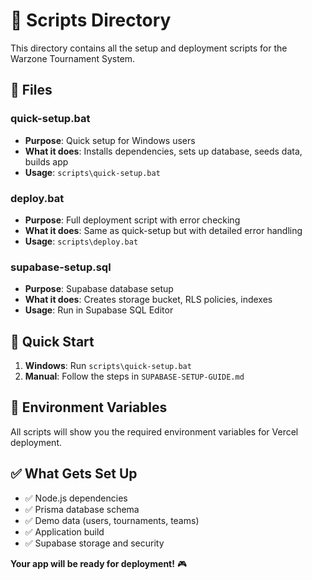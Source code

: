 # 🚀 Scripts Directory

This directory contains all the setup and deployment scripts for the Warzone Tournament System.

## 📁 Files

### **quick-setup.bat**
- **Purpose**: Quick setup for Windows users
- **What it does**: Installs dependencies, sets up database, seeds data, builds app
- **Usage**: `scripts\quick-setup.bat`

### **deploy.bat**
- **Purpose**: Full deployment script with error checking
- **What it does**: Same as quick-setup but with detailed error handling
- **Usage**: `scripts\deploy.bat`



### **supabase-setup.sql**
- **Purpose**: Supabase database setup
- **What it does**: Creates storage bucket, RLS policies, indexes
- **Usage**: Run in Supabase SQL Editor

## 🎯 Quick Start

1. **Windows**: Run `scripts\quick-setup.bat`
2. **Manual**: Follow the steps in `SUPABASE-SETUP-GUIDE.md`

## 📝 Environment Variables

All scripts will show you the required environment variables for Vercel deployment.

## ✅ What Gets Set Up

- ✅ Node.js dependencies
- ✅ Prisma database schema
- ✅ Demo data (users, tournaments, teams)
- ✅ Application build
- ✅ Supabase storage and security

**Your app will be ready for deployment!** 🎮
